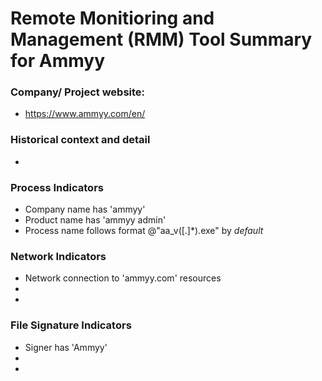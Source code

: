 # Remote Monitioring and Management (RMM) Tool Summary for Ammyy

### Company/ Project website:
- https://www.ammyy.com/en/


### Historical context and detail
- 

### Process Indicators
- Company name has 'ammyy'
- Product name has 'ammyy admin'
- Process name follows format @"aa_v([.]*)\.exe" by _default_

### Network Indicators
- Network connection to 'ammyy.com' resources
- 
-

### File Signature Indicators
- Signer has 'Ammyy'
-
-
